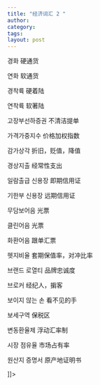 ```yaml
---
title: "经济词汇 2 "
author:
category: 
tags: 
layout: post
---
```

경화 硬通货  

연화 软通货  

경착륙 硬着陆  

연착륙 软著陆  

고장부선하증권 不清洁提单  

가격가중지수 价格加权指数  

감가상각 折旧，贬值，降值  

경상지출 经常性支出  

일람출급 신용장 即期信用证  

기한부 신용장 远期信用证  

무담보어음 光票  

클린어음 光票  

화환어음 跟单汇票  

헷지비율 套期保值率，对冲比率  

브랜드 로열티 品牌忠诚度  

브로커 经纪人，掮客  

보이지 않는 손 看不见的手  

보세구역 保税区  

변동환율제 浮动汇率制  

시장 점유율 市场占有率  

원산지 증명서 原产地证明书

]]>

